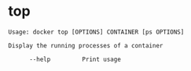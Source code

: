<!--[metadata]>
+++
title = "top"
description = "The top command description and usage"
keywords = ["container, running, processes"]
[menu.main]
parent = "smn_cli"
+++
<![end-metadata]-->

# top

    Usage: docker top [OPTIONS] CONTAINER [ps OPTIONS]

    Display the running processes of a container

          --help         Print usage
